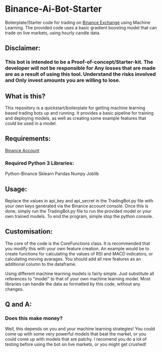 # Binance-Ai-Bot-Starter
Boilerplate/Starter code for trading on [Binance Exchange](https://www.binance.com/?ref=25062167) using Machine Learning. The provided code uses a basic gradient boosting model that can trade on live markets, using hourly candle data.

## Disclaimer:

### This bot is intended to be a Proof-of-concept/Starter-kit. The developer will not be responsible for Any losses that are made are as a result of using this tool. Understand the risks involved and Only invest amounts you are willing to lose.  

## What is this?

This repository is a quickstart/boilerplate for getting machine learning based trading bots up and running. It provides a basic pipeline for training and deploying models, as well as creating some example features that could be used in a model.

## Requirements:
[Binance Account](https://www.binance.com/?ref=25062167)

### Required Python 3 Libraries:
Python-Binance
Sklearn
Pandas
Numpy
Joblib

## Usage:
Replace the values in api_key and api_secret in the TradingBot.py file with your own keys generated via the Binance account console. Once this is done, simply run the TradingBot.py file to run the provided model or your own trained models. To end the program, simple stop the python console.

## Customisation:

The core of the code is the CoreFunctions class. It is recommended that you modify this with your own feature creation. An example would be to create functions for calculating the values of RSI and MACD indicators, or calculating moving avarages. You should add all new features as an additional column to the dataframe.

Using different machine learning models is fairly simple. Just substitute all references to "model" to that of your own machine learning model. Most libraries can handle the data as formatted by this code, without any changes.

## Q and A:

### Does this make money?

Well, this depends on you and your machine learning strategies! You could come up with some very powerful models that beat the market, or you could come up with models that are patchy. I recomend you do a lot of testing before using the bot on live markets, or you might get crushed!
